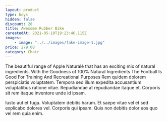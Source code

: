 ```yaml
---
layout: product
type: boys
hidden: false
discount: 28
title: Awesome Rubber Bike
careatedAt: 2021-05-10T19:23:46.115Z
images:
    - image: "../../images/fake-image-1.jpg"
price: 279.00
category: Chair
---
```

The beautiful range of Apple Naturalé that has an exciting mix of natural ingredients. With the Goodness of 100% Natural Ingredients
The Football Is Good For Training And Recreational Purposes
Rem quidem dolorem perspiciatis voluptatem. Tempora sed illum expedita accusantium voluptatibus ratione vitae. Repudiandae at repudiandae itaque et. Corporis sit rem itaque inventore unde id ipsam.
 Iusto aut et fuga. Voluptatem debitis harum. Et saepe vitae vel et sed explicabo dolores vel. Corporis qui ipsam. Quis non debitis dolor eos quo vel rem quia enim.
